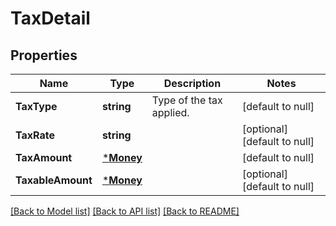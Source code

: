 # TaxDetail

## Properties
Name | Type | Description | Notes
------------ | ------------- | ------------- | -------------
**TaxType** | **string** | Type of the tax applied. | [default to null]
**TaxRate** | **string** |  | [optional] [default to null]
**TaxAmount** | [***Money**](Money.md) |  | [default to null]
**TaxableAmount** | [***Money**](Money.md) |  | [optional] [default to null]

[[Back to Model list]](../README.md#documentation-for-models) [[Back to API list]](../README.md#documentation-for-api-endpoints) [[Back to README]](../README.md)

